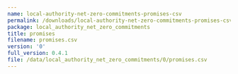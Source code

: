 ```yaml
---
name: local-authority-net-zero-commitments-promises-csv
permalink: /downloads/local-authority-net-zero-commitments-promises-csv/0
package: local_authority_net_zero_commitments
title: promises
filename: promises.csv
version: '0'
full_version: 0.4.1
file: /data/local_authority_net_zero_commitments/0/promises.csv
---
```

